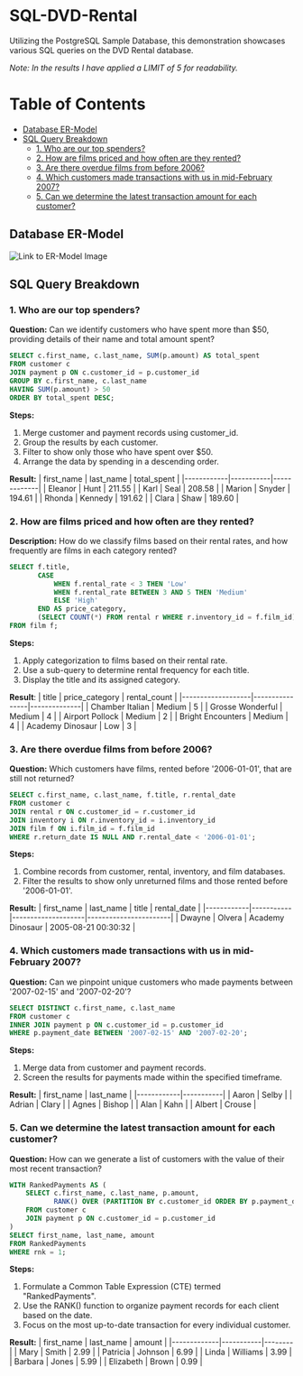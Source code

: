 # SQL-DVD-Rental

Utilizing the PostgreSQL Sample Database, this demonstration showcases various SQL queries on the DVD Rental database.

*Note: In the results I have applied a LIMIT of 5 for readability.* 

# Table of Contents
- [Database ER-Model](#database-er-model)
- [SQL Query Breakdown](#sql-query-breakdown)
    - [1. Who are our top spenders?](#1-who-are-our-top-spenders)
    - [2. How are films priced and how often are they rented?](#2-how-are-films-priced-and-how-often-are-they-rented)
    - [3. Are there overdue films from before 2006?](#3-are-there-overdue-films-from-before-2006)
    - [4. Which customers made transactions with us in mid-February 2007?](#4-which-customers-made-transactions-with-us-in-mid-february-2007)
    - [5. Can we determine the latest transaction amount for each customer?](#5-can-we-determine-the-latest-transaction-amount-for-each-customer)

## Database ER-Model

![Link to ER-Model Image](insert_link_here)

## SQL Query Breakdown

### 1. Who are our top spenders?

**Question:** Can we identify customers who have spent more than $50, providing details of their name and total amount spent?

```sql
SELECT c.first_name, c.last_name, SUM(p.amount) AS total_spent
FROM customer c
JOIN payment p ON c.customer_id = p.customer_id
GROUP BY c.first_name, c.last_name
HAVING SUM(p.amount) > 50
ORDER BY total_spent DESC;
````

**Steps:**
1. Merge customer and payment records using customer_id.
2. Group the results by each customer.
3. Filter to show only those who have spent over $50.
4. Arrange the data by spending in a descending order.

**Result:**
| first_name | last_name | total_spent |
|------------|-----------|-------------|
| Eleanor    | Hunt      | 211.55      |
| Karl       | Seal      | 208.58      |
| Marion     | Snyder    | 194.61      |
| Rhonda     | Kennedy   | 191.62      |
| Clara      | Shaw      | 189.60      |


### 2. How are films priced and how often are they rented?

**Description:** How do we classify films based on their rental rates, and how frequently are films in each category rented?

```sql
SELECT f.title, 
       CASE 
           WHEN f.rental_rate < 3 THEN 'Low'
           WHEN f.rental_rate BETWEEN 3 AND 5 THEN 'Medium'
           ELSE 'High'
       END AS price_category,
       (SELECT COUNT(*) FROM rental r WHERE r.inventory_id = f.film_id) AS rental_count
FROM film f;
````

**Steps:**
1. Apply categorization to films based on their rental rate.
2. Use a sub-query to determine rental frequency for each title.
3. Display the title and its assigned category.

**Result**:
| title             | price_category | rental_count |
|-------------------|----------------|--------------|
| Chamber Italian   | Medium         | 5            |
| Grosse Wonderful  | Medium         | 4            |
| Airport Pollock   | Medium         | 2            |
| Bright Encounters | Medium         | 4            |
| Academy Dinosaur  | Low            | 3            |


### 3. Are there overdue films from before 2006?
**Question:** Which customers have films, rented before '2006-01-01', that are still not returned?

```sql
SELECT c.first_name, c.last_name, f.title, r.rental_date
FROM customer c
JOIN rental r ON c.customer_id = r.customer_id
JOIN inventory i ON r.inventory_id = i.inventory_id
JOIN film f ON i.film_id = f.film_id
WHERE r.return_date IS NULL AND r.rental_date < '2006-01-01';
````

**Steps:**
1. Combine records from customer, rental, inventory, and film databases.
2. Filter the results to show only unreturned films and those rented before '2006-01-01'.

**Result:**
| first_name | last_name | title             | rental_date           |
|------------|-----------|--------------------|-----------------------|
| Dwayne     | Olvera    | Academy Dinosaur  | 2005-08-21 00:30:32   |


### 4. Which customers made transactions with us in mid-February 2007?
**Question:** Can we pinpoint unique customers who made payments between '2007-02-15' and '2007-02-20'?

```sql
SELECT DISTINCT c.first_name, c.last_name
FROM customer c
INNER JOIN payment p ON c.customer_id = p.customer_id
WHERE p.payment_date BETWEEN '2007-02-15' AND '2007-02-20';
````

**Steps:**
1. Merge data from customer and payment records.
2. Screen the results for payments made within the specified timeframe.

**Result:**
| first_name | last_name |
|------------|-----------|
| Aaron      | Selby     |
| Adrian     | Clary     |
| Agnes      | Bishop    |
| Alan       | Kahn      |
| Albert     | Crouse    |


### 5. Can we determine the latest transaction amount for each customer?
**Question:** How can we generate a list of customers with the value of their most recent transaction?

```sql
WITH RankedPayments AS (
    SELECT c.first_name, c.last_name, p.amount,
           RANK() OVER (PARTITION BY c.customer_id ORDER BY p.payment_date DESC) as rnk
    FROM customer c
    JOIN payment p ON c.customer_id = p.customer_id
)
SELECT first_name, last_name, amount
FROM RankedPayments
WHERE rnk = 1;
````

**Steps:**
1. Formulate a Common Table Expression (CTE) termed "RankedPayments".
2. Use the RANK() function to organize payment records for each client based on the date.
3. Focus on the most up-to-date transaction for every individual customer.


**Result:**
| first_name  | last_name | amount |
|-------------|-----------|--------|
| Mary        | Smith     | 2.99   |
| Patricia    | Johnson   | 6.99   |
| Linda       | Williams  | 3.99   |
| Barbara     | Jones     | 5.99   |
| Elizabeth   | Brown     | 0.99   |





